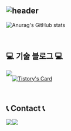 <div align="left">
  
![header](https://capsule-render.vercel.app/api?type=waving&color=timeGradient&text=Welcome%20to%20inseong's%20GitHub%20&animation=twinkling&fontSize=35&fontAlignY=40&fontAlign=70&height=250)
---
  
![Anurag's GitHub stats](https://github-readme-stats.vercel.app/api?username=inseongei&show_icons=true&theme=transparent)
 
<br>

## 💻 기술 블로그 💻
<div style="display:flex; flex-direction:row;">
    <a href="https://easyhomputer.tistory.com">
        <img src="https://img.shields.io/badge/Tistory-000000?style=for-the-badge&logo=Tistory&logoColor=white"> 
    </a>
  
[![Tistory's Card](https://github-readme-tistory-card.vercel.app/api?name=easyhomputer&theme=default)](https://inseongcoding.tistory.com/)
</div><br>

 
## 📞 Contact 📞
<div style="display:flex; flex-direction:row;">
    <a href="https://www.instagram.com/ins62o/">
        <img src="https://img.shields.io/badge/Instagram-E4405F?style=for-the-badge&logo=Instagram&logoColor=white"> 
    </a>
    <a href="twin2688@naver.com">
        <img src="https://img.shields.io/badge/Gmail-EA4335?style=for-the-badge&logo=Gmail&logoColor=white"> 
    </a>
</div><br>
    



